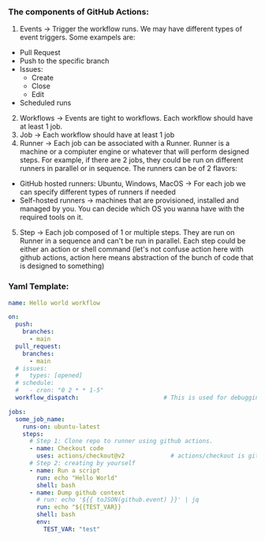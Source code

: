 ### The components of GitHub Actions:
1. Events -> Trigger the workflow runs. We may have different types of event triggers. Some exampels are:
  - Pull Request
  - Push to the specific branch
  - Issues:
    - Create
    - Close
    - Edit
  - Scheduled runs
2. Workflows -> Events are tight to workflows. Each workflow should have at least 1 job.
3. Job -> Each workflow should have at least 1 job
4. Runner -> Each job can be associated with a Runner. Runner is a machine or a compiuter engine or whatever that will perform designed steps. For example, if there are 2 jobs, they could be run on different runners in parallel or in sequence. The runners can be of 2 flavors:
  - GitHub hosted runners: Ubuntu, Windows, MacOS -> For each job we can specify different types of runners if needed
  - Self-hosted runners -> machines that are provisioned, installed and managed by you. You can decide which OS you wanna have with the required tools on it.
5. Step -> Each job composed of 1 or multiple steps. They are run on Runner in a sequence and can't be run in parallel. Each step could be either an action or shell command (let's not confuse action here with github actions, action here means abstraction of the bunch of code that is designed to something)


### Yaml Template:
```yaml
name: Hello world workflow

on:
  push:
    branches:
      - main
  pull_request:
    branches:
      - main
  # issues:
  #   types: [opened]
  # schedule:
  #   - cron: "0 2 * * 1-5"
  workflow_dispatch:                        # This is used for debugging purposes. It gives an opportunity to trigger the pipeline from UI with a button (without need to push and pull in this case)

jobs:
  some_job_name:
    runs-on: ubuntu-latest
    steps:
      # Step 1: Clone repo to runner using github actions.
      - name: Checkout code
        uses: actions/checkout@v2             # actions/checkout is github <owner>/<repository> while @v2 specifies the tag(version) of the reffered github action. Instead of version it is possbile to specify also the hash(id) of the release commit, for instance: @5a4ac90. Another way of refference is branch as well.
      # Step 2: creating by yourself
      - name: Run a script
        run: echo "Hello World"
        shell: bash
      - name: Dump github context
        # run: echo '${{ toJSON(github.event) }}' | jq
        run: echo "${{TEST_VAR}}
        shell: bash
        env:
          TEST_VAR: "test"



```